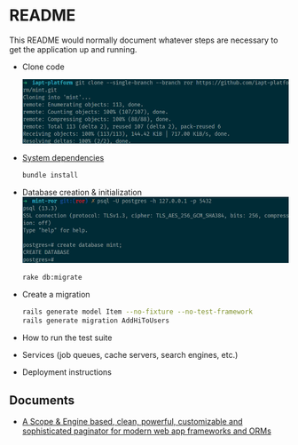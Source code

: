 # README

This README would normally document whatever steps are necessary to get the
application up and running.

- Clone code
  
    ![git clone](documents/git-clone.png)

- [System dependencies](docker/)
  
    ```bash
    bundle install
    ```

- Database creation & initialization
    ![create database](documents/create-db.png)
  
    ```bash
    rake db:migrate
    ```

- Create a migration
  
    ```bash
    rails generate model Item --no-fixture --no-test-framework
    rails generate migration AddHiToUsers
    ```

- How to run the test suite

- Services (job queues, cache servers, search engines, etc.)

- Deployment instructions

## Documents

- [A Scope & Engine based, clean, powerful, customizable and sophisticated paginator for modern web app frameworks and ORMs](https://github.com/kaminari/kaminari)
